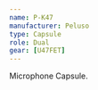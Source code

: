 ```yaml
---
name: P-K47
manufacturer: Peluso
type: Capsule
role: Dual
gear: [U47FET]
---
```


Microphone Capsule.
